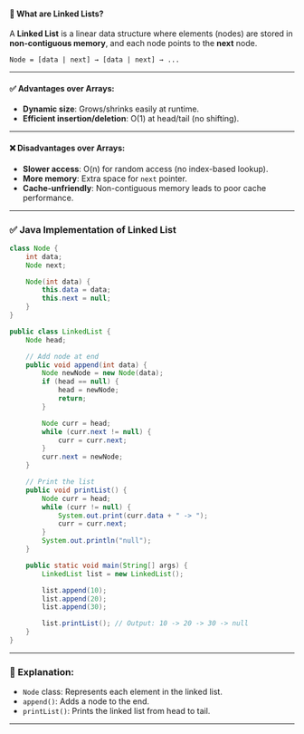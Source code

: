 #### 🔗 What are Linked Lists?

A **Linked List** is a linear data structure where elements (nodes) are stored in **non-contiguous memory**, and each node points to the **next** node.

```text
Node = [data | next] → [data | next] → ...
```

---

#### ✅ Advantages over Arrays:

* **Dynamic size**: Grows/shrinks easily at runtime.
* **Efficient insertion/deletion**: O(1) at head/tail (no shifting).

---

#### ❌ Disadvantages over Arrays:

* **Slower access**: O(n) for random access (no index-based lookup).
* **More memory**: Extra space for `next` pointer.
* **Cache-unfriendly**: Non-contiguous memory leads to poor cache performance.

---

### ✅ Java Implementation of Linked List

```java
class Node {
    int data;
    Node next;

    Node(int data) {
        this.data = data;
        this.next = null;
    }
}

public class LinkedList {
    Node head;

    // Add node at end
    public void append(int data) {
        Node newNode = new Node(data);
        if (head == null) {
            head = newNode;
            return;
        }

        Node curr = head;
        while (curr.next != null) {
            curr = curr.next;
        }
        curr.next = newNode;
    }

    // Print the list
    public void printList() {
        Node curr = head;
        while (curr != null) {
            System.out.print(curr.data + " -> ");
            curr = curr.next;
        }
        System.out.println("null");
    }

    public static void main(String[] args) {
        LinkedList list = new LinkedList();

        list.append(10);
        list.append(20);
        list.append(30);

        list.printList(); // Output: 10 -> 20 -> 30 -> null
    }
}
```

---

### 🧠 Explanation:

* `Node` class: Represents each element in the linked list.
* `append()`: Adds a node to the end.
* `printList()`: Prints the linked list from head to tail.

---
